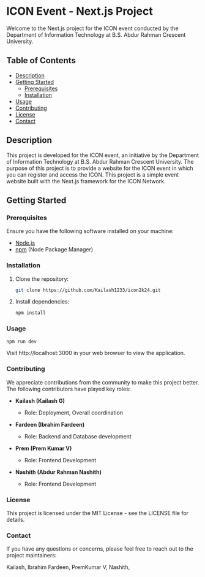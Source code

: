# ICON Event - Next.js Project

Welcome to the Next.js project for the ICON event conducted by the Department of Information Technology at B.S. Abdur Rahman Crescent University.

## Table of Contents

- [Description](#description)
- [Getting Started](#getting-started)
  - [Prerequisites](#prerequisites)
  - [Installation](#installation)
- [Usage](#usage)
- [Contributing](#contributing)
- [License](#license)
- [Contact](#contact)

## Description

This project is developed for the ICON event, an initiative by the Department of Information Technology at B.S. Abdur Rahman Crescent University. The purpose of this project is to provide a website for the ICON event in which you can register and access the ICON. This project is a simple event website built with the Next.js framework for the ICON Network.

## Getting Started

### Prerequisites

Ensure you have the following software installed on your machine:

- [Node.js](https://nodejs.org/)
- [npm](https://www.npmjs.com/) (Node Package Manager)

### Installation

1. Clone the repository:

   ```bash
   git clone https://github.com/Kailash1233/icon2k24.git

   ```

2. Install dependencies:

   ```bash
   npm install
   ```

### Usage

```bash
npm run dev
```

Visit http://localhost:3000 in your web browser to view the application.

### Contributing

We appreciate contributions from the community to make this project better. The following contributors have played key roles:

- **Kailash (Kailash G)**

  - Role: Deployment, Overall coordination

- **Fardeen (Ibrahim Fardeen)**

  - Role: Backend and Database development

- **Prem (Prem Kumar V)**

  - Role: Frontend Development

- **Nashith (Abdur Rahman Nashith)**

  - Role: Frontend Development

### License

This project is licensed under the MIT License - see the LICENSE file for details.

### Contact

If you have any questions or concerns, please feel free to reach out to the project maintainers:

Kailash,
Ibrahim Fardeen,
PremKumar V,
Nashith,

